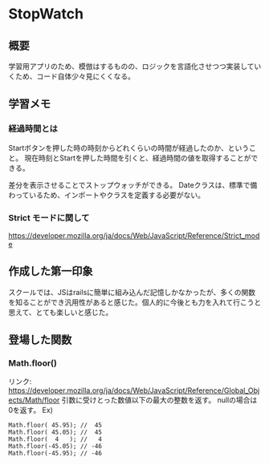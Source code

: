 # StopWatch

## 概要
学習用アプリのため、模倣はするものの、ロジックを言語化させつつ実装していくため、コード自体少々見にくくなる。

## 学習メモ

### 経過時間とは
Startボタンを押した時の時刻からどれくらいの時間が経過したのか、ということ。
現在時刻とStartを押した時間を引くと、経過時間の値を取得することができる。

差分を表示させることでストップウォッチができる。
Dateクラスは、標準で備わっているため、インポートやクラスを定義する必要がない。

### Strict モードに関して
https://developer.mozilla.org/ja/docs/Web/JavaScript/Reference/Strict_mode

## 作成した第一印象
スクールでは、JSはrailsに簡単に組み込んだ記憶しかなかったが、多くの関数を知ることができ汎用性があると感じた。個人的に今後とも力を入れて行こうと思えて、とても楽しいと感じた。


 ## 登場した関数

 ### Math.floor()
リンク: https://developer.mozilla.org/ja/docs/Web/JavaScript/Reference/Global_Objects/Math/floor
引数に受けとった数値以下の最大の整数を返す。
nullの場合は0を返す。
Ex) 
```
Math.floor( 45.95); //  45
Math.floor( 45.05); //  45
Math.floor(  4   ); //   4
Math.floor(-45.05); // -46
Math.floor(-45.95); // -46
```
